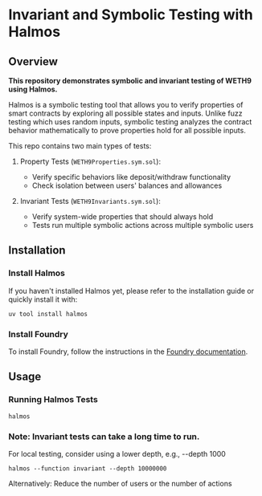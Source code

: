 # Invariant and Symbolic Testing with Halmos

## Overview

**This repository demonstrates symbolic and invariant testing of WETH9 using Halmos.**

Halmos is a symbolic testing tool that allows you to verify properties of smart contracts by exploring all possible states and inputs. Unlike fuzz testing which uses random inputs, symbolic testing analyzes the contract behavior mathematically to prove properties hold for all possible inputs.

This repo contains two main types of tests:

1. Property Tests (`WETH9Properties.sym.sol`):

   - Verify specific behaviors like deposit/withdraw functionality
   - Check isolation between users' balances and allowances

2. Invariant Tests (`WETH9Invariants.sym.sol`):
   - Verify system-wide properties that should always hold
   - Tests run multiple symbolic actions across multiple symbolic users

## Installation

### Install Halmos

If you haven't installed Halmos yet, please refer to the installation guide or quickly install it with:

```shell
uv tool install halmos
```

### Install Foundry

To install Foundry, follow the instructions in the [Foundry documentation](https://book.getfoundry.sh/getting-started/installation).

## Usage

### Running Halmos Tests

```shell
halmos
```

### Note: Invariant tests can take a long time to run.

For local testing, consider using a lower depth, e.g., --depth 1000

```shell
halmos --function invariant --depth 10000000
```

Alternatively: Reduce the number of users or the number of actions
